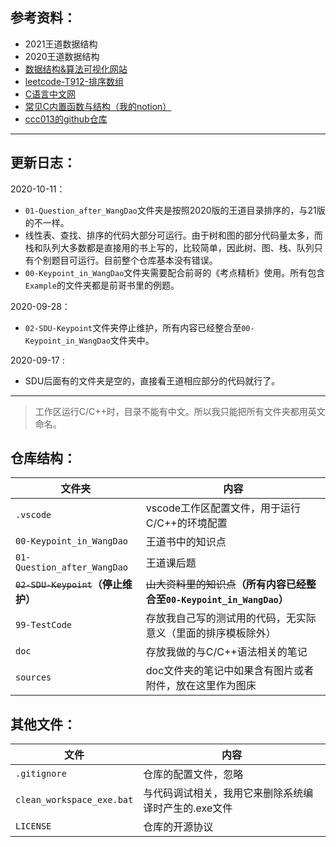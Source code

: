 ## 参考资料：

* 2021王道数据结构
* 2020王道数据结构
* [数据结构&算法可视化网站](https://www.cs.usfca.edu/~galles/visualization/Algorithms.html)
* [leetcode-T912-排序数组](https://leetcode-cn.com/problems/sort-an-array/)
* [C语言中文网](http://c.biancheng.net/c/)
* [常见C内置函数与结构（我的notion）](https://www.notion.so/ysl970629/C-f657c6f4cfee49fca4d5b1ae80d1b36f)
* [ccc013的github仓库](https://github.com/ccc013/DataStructe-Algorithms_Study)
---

## 更新日志：

2020-10-11：

* `01-Question_after_WangDao`文件夹是按照2020版的王道目录排序的，与21版的不一样。
* 线性表、查找、排序的代码大部分可运行。由于树和图的部分代码量太多，而栈和队列大多数都是直接用的书上写的，比较简单，因此树、图、栈、队列只有个别题目可运行。目前整个仓库基本没有错误。
* `00-Keypoint_in_WangDao`文件夹需要配合前哥的《考点精析》使用。所有包含`Example`的文件夹都是前哥书里的例题。

2020-09-28：

* `02-SDU-Keypoint`文件夹停止维护，所有内容已经整合至`00-Keypoint_in_WangDao`文件夹中。

2020-09-17 :

* SDU后面有的文件夹是空的，直接看王道相应部分的代码就行了。

---

> 工作区运行C/C++时，目录不能有中文。所以我只能把所有文件夹都用英文命名。

## 仓库结构：

| 文件夹                        | 内容                                                         |
| ----------------------------- | ------------------------------------------------------------ |
| `.vscode`                     | vscode工作区配置文件，用于运行C/C++的环境配置                |
| `00-Keypoint_in_WangDao`      | 王道书中的知识点                                             |
| `01-Question_after_WangDao`   | 王道课后题                                                   |
| <s>`02-SDU-Keypoint`</s>**（停止维护）** | <s>山大资料里的知识点</s>**（所有内容已经整合至`00-Keypoint_in_WangDao`）** |
| `99-TestCode`                 | 存放我自己写的测试用的代码，无实际意义（里面的排序模板除外） |
| `doc`                         | 存放我做的与C/C++语法相关的笔记                              |
| `sources`                     | doc文件夹的笔记中如果含有图片或者附件，放在这里作为图床      |

## 其他文件：

| 文件                      | 内容                                                 |
| ------------------------- | ---------------------------------------------------- |
| `.gitignore`              | 仓库的配置文件，忽略                                 |
| `clean_workspace_exe.bat` | 与代码调试相关，我用它来删除系统编译时产生的.exe文件 |
| `LICENSE`                 | 仓库的开源协议                                       |


